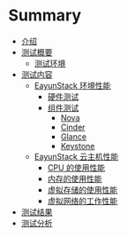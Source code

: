 # Summary

* [介绍]()
* [测试概要]()
   * [测试环境]()
* [测试内容]()
   * [EayunStack 环境性能]()
      * [硬件测试]()
      * [组件测试]()
         * [Nova]()
         * [Cinder]()
         * [Glance]()
         * [Keystone]()
   * [EayunStack 云主机性能]()
      * [CPU 的使用性能]()
      * [内存的使用性能]()
      * [虚拟存储的使用性能]()
      * [虚拟网络的工作性能]()
* [测试结果]()
* [测试分析]()
